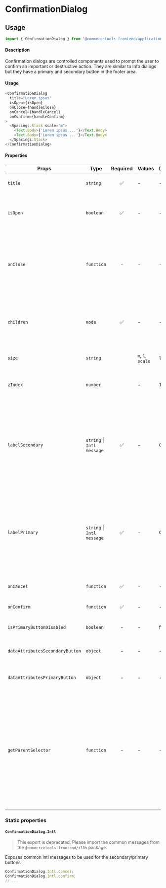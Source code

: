 # ConfirmationDialog

## Usage

```js
import { ConfirmationDialog } from '@commercetools-frontend/application-components';
```

#### Description

Confirmation dialogs are controlled components used to prompt the user to confirm an important or destructive action. They are similar to Info dialogs but they have a primary and secondary button in the footer area.

#### Usage

```js
<ConfirmationDialog
  title="Lorem ipsus"
  isOpen={isOpen}
  onClose={handleClose}
  onCancel={handleCancel}
  onConfirm={handleConfirm}
>
  <Spacings.Stack scale="m">
    <Text.Body>{'Lorem ipsus ...'}</Text.Body>
    <Text.Body>{'Lorem ipsus ...'}</Text.Body>
  </Spacings.Stack>
</ConfirmationDialog>
```

#### Properties

| Props                           | Type                       | Required | Values            | Default   | Description                                                                                                                                                                                                                                                                                                 |
| ------------------------------- | -------------------------- | :------: | ----------------- | --------- | ----------------------------------------------------------------------------------------------------------------------------------------------------------------------------------------------------------------------------------------------------------------------------------------------------------- |
| `title`                         | `string`                   |    ✅    | -                 | -         | The title of the Confirmation Dialog                                                                                                                                                                                                                                                                        |
| `isOpen`                        | `boolean`                  |    ✅    | -                 | -         | Indicates whether the dialog is open or closed. The parent component needs to manage this state                                                                                                                                                                                                             |
| `onClose`                       | `function`                 |    -     | -                 | -         | Called when the dialog closes (click on overlay, click on close button, press ESC). If the function is not provided, the modal cannot be closed by any of the listed options.                                                                                                                               |
| `children`                      | `node`                     |    ✅    | -                 | -         | Content rendered within the dialog. If the content is long in height (depending on the screen size) a scrollbar will appear                                                                                                                                                                                 |
| `size`                          | `string`                   |          | `m`, `l`, `scale` | `l`       | Horizontal width limit of the dialog card                                                                                                                                                                                                                                                                   |
| `zIndex`                        | `number`                   |          | -                 | `1000`    | The `z-index` value to be applied to the overlay container (useful if you have stacking modals)                                                                                                                                                                                                             |
| `labelSecondary`                | `string` \| `Intl message` |    ✅    | -                 | `Cancel`  | The label for the secondary button as a string, or as an intl-like message (`{ id, defaultMessage }`). The `ConfirmationDialog` exposes a static object `Intl` containing some common intl messages that are already translated                                                                             |
| `labelPrimary`                  | `string` \| `Intl message` |    ✅    | -                 | `Confirm` | The label for the primary button as a string, or as an intl-like message (`{ id, defaultMessage }`). The `ConfirmationDialog` exposes a static object `Intl` containing some common intl messages that are already translated                                                                               |
| `onCancel`                      | `function`                 |    ✅    | -                 | -         | Called when the secondary button is clicked                                                                                                                                                                                                                                                                 |
| `onConfirm`                     | `function`                 |    ✅    | -                 | -         | Called when the primary button is clicked                                                                                                                                                                                                                                                                   |
| `isPrimaryButtonDisabled`       | `boolean`                  |    -     | -                 | false     | Indicates whether primary button is disabled or not                                                                                                                                                                                                                                                         |
| `dataAttributesSecondaryButton` | `object`                   |    -     | -                 | -         | Use this prop to pass `data-` attributes to the secondary button                                                                                                                                                                                                                                            |
| `dataAttributesPrimaryButton`   | `object`                   |    -     | -                 | -         | Use this prop to pass `data-` attributes to the primary button                                                                                                                                                                                                                                              |
| `getParentSelector`             | `function`                 |    -     | -                 | -         | The function should return an HTML element that will be used as the parent container to hold the modal DOM tree. If no function is provided, it's expected that an HTML element with the `id="parent-container"` is present in the DOM. In `NODE_ENV=test` environment, the default HTML element is `body`. |

### Static properties

#### `ConfirmationDialog.Intl`

> This export is deprecated. Please import the common messages from the `@commercetools-frontend/i18n` package.

Exposes common intl messages to be used for the secondary/primary buttons

```js
ConfirmationDialog.Intl.cancel;
ConfirmationDialog.Intl.confirm;
// ...
```
